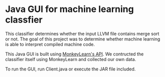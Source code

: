 # Java GUI for machine learning classfier

This classifier determines whether the input LLVM file contains merge sort or not. The goal of this project was to determine whether machine learning is able to interpret compiled machine code.

This Java GUI is built using [MonkeyLearn's API](https://github.com/monkeylearn/monkeylearn-java). We contructed the classifier itself using MonkeyLearn and collected our own data.

To run the GUI, run Client.java or execute the JAR file included.
